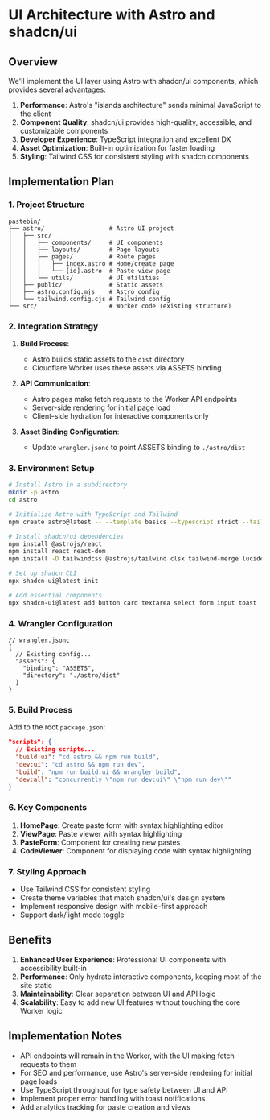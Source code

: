# UI Architecture with Astro and shadcn/ui

## Overview

We'll implement the UI layer using Astro with shadcn/ui components, which provides several advantages:

1. **Performance**: Astro's "islands architecture" sends minimal JavaScript to the client
2. **Component Quality**: shadcn/ui provides high-quality, accessible, and customizable components
3. **Developer Experience**: TypeScript integration and excellent DX
4. **Asset Optimization**: Built-in optimization for faster loading
5. **Styling**: Tailwind CSS for consistent styling with shadcn components

## Implementation Plan

### 1. Project Structure

```
pastebin/
├── astro/                  # Astro UI project
│   ├── src/
│   │   ├── components/     # UI components
│   │   ├── layouts/        # Page layouts
│   │   ├── pages/          # Route pages
│   │   │   ├── index.astro # Home/create page
│   │   │   └── [id].astro  # Paste view page
│   │   └── utils/          # UI utilities
│   ├── public/             # Static assets
│   ├── astro.config.mjs    # Astro config
│   └── tailwind.config.cjs # Tailwind config
└── src/                    # Worker code (existing structure)
```

### 2. Integration Strategy

1. **Build Process**:
   - Astro builds static assets to the `dist` directory
   - Cloudflare Worker uses these assets via ASSETS binding

2. **API Communication**:
   - Astro pages make fetch requests to the Worker API endpoints
   - Server-side rendering for initial page load
   - Client-side hydration for interactive components only

3. **Asset Binding Configuration**:
   - Update `wrangler.jsonc` to point ASSETS binding to `./astro/dist`

### 3. Environment Setup

```bash
# Install Astro in a subdirectory
mkdir -p astro
cd astro

# Initialize Astro with TypeScript and Tailwind
npm create astro@latest -- --template basics --typescript strict --tailwind

# Install shadcn/ui dependencies
npm install @astrojs/react
npm install react react-dom
npm install -D tailwindcss @astrojs/tailwind clsx tailwind-merge lucide-react

# Set up shadcn CLI
npx shadcn-ui@latest init

# Add essential components
npx shadcn-ui@latest add button card textarea select form input toast
```

### 4. Wrangler Configuration

```jsonc
// wrangler.jsonc
{
  // Existing config...
  "assets": {
    "binding": "ASSETS",
    "directory": "./astro/dist"
  }
}
```

### 5. Build Process

Add to the root `package.json`:

```json
"scripts": {
  // Existing scripts...
  "build:ui": "cd astro && npm run build",
  "dev:ui": "cd astro && npm run dev",
  "build": "npm run build:ui && wrangler build",
  "dev:all": "concurrently \"npm run dev:ui\" \"npm run dev\""
}
```

### 6. Key Components

1. **HomePage**: Create paste form with syntax highlighting editor
2. **ViewPage**: Paste viewer with syntax highlighting
3. **PasteForm**: Component for creating new pastes
4. **CodeViewer**: Component for displaying code with syntax highlighting

### 7. Styling Approach

- Use Tailwind CSS for consistent styling
- Create theme variables that match shadcn/ui's design system
- Implement responsive design with mobile-first approach
- Support dark/light mode toggle

## Benefits

1. **Enhanced User Experience**: Professional UI components with accessibility built-in
2. **Performance**: Only hydrate interactive components, keeping most of the site static
3. **Maintainability**: Clear separation between UI and API logic
4. **Scalability**: Easy to add new UI features without touching the core Worker logic

## Implementation Notes

- API endpoints will remain in the Worker, with the UI making fetch requests to them
- For SEO and performance, use Astro's server-side rendering for initial page loads
- Use TypeScript throughout for type safety between UI and API
- Implement proper error handling with toast notifications
- Add analytics tracking for paste creation and views